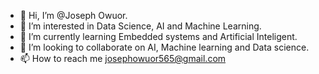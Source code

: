 - 👋 Hi, I’m @Joseph Owuor.
- 👀 I’m interested in Data Science, AI and Machine Learning.
- 🌱 I’m currently learning Embedded systems and Artificial Inteligent.
- 💞️ I’m looking to collaborate on AI, Machine learning and Data science. 
- 📫 How to reach me josephowuor565@gmail.com 

<!---
Stud58/Stud58 is a ✨ special ✨ repository because its `README.md` (this file) appears on your GitHub profile.
You can click the Preview link to take a look at your changes.
--->
